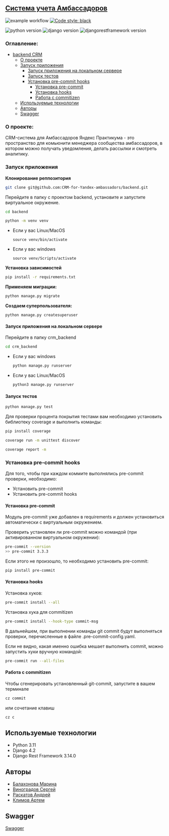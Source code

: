 ## [Система учета Амбассадоров](http://devinse.store/admin/)

![example workflow](https://github.com/CRM-for-Yandex-ambassadors/backend/actions/workflows/workflow.yaml/badge.svg)
[![Code style: black](https://img.shields.io/badge/code%20style-black-000000.svg)](https://github.com/psf/black)

![python version](https://img.shields.io/badge/Python-3.11-green)
![django version](https://img.shields.io/badge/Django-4.2-green)
![djangorestframework version](https://img.shields.io/badge/DRF-3.14-green)


### Оглавление:
- [backend CRM](#backend-crm)
    - [О проекте](#о-проекте)
  - [Запуск приложения](#запуск-приложения)
      - [Запуск приложения на локальном сервере](#запуск-приложения-на-локальном-сервере)
      - [Запуск тестов](#запуск-тестов)
    - [Установка pre-commit hooks](#установка-pre-commit-hooks)
      - [Установка pre-commit](#установка-pre-commit)
      - [Установка hooks](#установка-hooks)
      - [Работа с commitizen](#работа-с-commitizen)
  - [Используемые технологии](#используемые-технологии)
  - [Авторы](#авторы)
  - [Swagger](#Swagger)

### О проекте:
CRM-система для Амбассадоров Яндекс Практикума - это пространство для комьюнити менеджера сообщества амбассадоров, в котором можно получать уведомления, делать рассылки и смотреть аналитику. 

### Запуск приложения
**Клонирование реппозитория**

```sh
git clone git@github.com:CRM-for-Yandex-ambassadors/backend.git
```

Перейдите в папку с проектом backend, установите и запустите виртуальное окружение.

```sh
cd backend
```

```sh
python -m venv venv
```

* Если у вас Linux/MacOS

    ```
    source venv/bin/activate
    ```

* Если у вас windows

    ```
    source venv/Scripts/activate
    ```
**Установка зависимостей**

  ```sh
  pip install -r requirements.txt
  ```
**Применяем миграции:**

  ```sh
  python manage.py migrate
  ```
**Создаем суперпользователя:**

  ```
  python manage.py createsuperuser
  ```

#### Запуск приложения на локальном сервере
Перейдите в папку crm_backend
```sh
cd crm_backend
```

* Если у вас windows
    ```sh
    python manage.py runserver
    ```
* Если у вас Linux/MacOS
    ```sh
    python3 manage.py runserver
    ```

#### Запуск тестов
```sh
python manage.py test
```
Для проверки процента покрытия тестами вам необходимо установить библиотеку coverage и выполнить команды:
```sh
pip install coverage
```
```sh
coverage run -m unittest discover
```
```sh
coverage report -m
```

### Установка pre-commit hooks

Для того, чтобы при каждом коммите выполнялись pre-commit проверки, необходимо:
- Установить pre-commit
- Установить pre-commit hooks

#### Установка pre-commit
Модуль pre-commit уже добавлен в requirements и должен установиться автоматически с виртуальным окружением.

Проверить установлен ли pre-commit можно командой (при активированном виртуальном окружении):
```sh
pre-commit --version
>> pre-commit 3.3.3
```

Если этого не произошло, то необходимо установить pre-commit:
```sh
pip install pre-commit
```

#### Установка hooks
Установка хуков:
```sh
pre-commit install --all
```
Установка хука для commitizen
```sh
pre-commit install --hook-type commit-msg
```
В дальнейшем, при выполнении команды git commit будут выполняться проверки, перечисленные в файле .pre-commit-config.yaml.

Если не видно, какая именно ошибка мешает выполнить commit, можно запустить хуки вручную командой:
```sh
pre-commit run --all-files
```

#### Работа с commitizen
Чтобы сгенерировать установленный git-commit, запустите в вашем терминале
```sh
cz commit
```
или сочетание клавиш
```sh
cz c
```

## Используемые технологии
- Python 3.11
- Django 4.2
- Django Rest Framework 3.14.0

## Авторы
- [Балахонова Марина](https://github.com/margoloko)
- [Виноградов Сергей](https://github.com/yan-gabala)
- [Раскатов Андрей](https://github.com/Diavolution)
- [Климов Артем](https://github.com/grinchomsk)

## Swagger
[Swagger](https://drive.google.com/file/d/1Kbyb8UvEl_VYOHmAaI1J2HfvSLDgcuGT/view?usp=drive_link)

